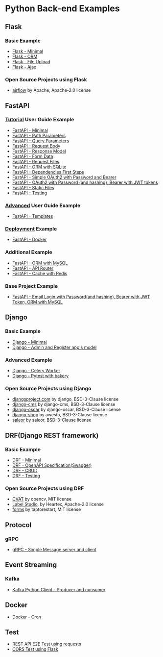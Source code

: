 # Python Back-end Examples

## Flask
### Basic Example
- [Flask - Minimal](https://github.com/taptorestart/python-backend-examples/tree/main/flask/flask_minimal)
- [Flask - ORM](https://github.com/taptorestart/python-backend-examples/tree/main/flask/flask_orm)
- [Flask - File Upload](https://github.com/taptorestart/python-backend-examples/tree/main/flask/flask_file_upload)
- [Flask - Ajax](https://github.com/taptorestart/python-backend-examples/tree/main/flask/flask_ajax)

### Open Source Projects using Flask
- [airflow](https://github.com/apache/airflow) by Apache, Apache-2.0 license


## FastAPI
### [Tutorial](https://fastapi.tiangolo.com/tutorial/) User Guide Example
- [FastAPI - Minimal](https://github.com/taptorestart/python-backend-examples/tree/main/fastapi/fastapi_minimal)
- [FastAPI - Path Parameters](https://github.com/taptorestart/python-backend-examples/tree/main/fastapi/fastapi_path_parameters)
- [FastAPI - Query Parameters](https://github.com/taptorestart/python-backend-examples/tree/main/fastapi/fastapi_query_parameters)
- [FastAPI - Request Body](https://github.com/taptorestart/python-backend-examples/tree/main/fastapi/fastapi_request_body)
- [FastAPI - Response Model](https://github.com/taptorestart/python-backend-examples/tree/main/fastapi/fastapi_response_model)
- [FastAPI - Form Data](https://github.com/taptorestart/python-backend-examples/tree/main/fastapi/fastapi_form_data)
- [FastAPI - Request Files](https://github.com/taptorestart/python-backend-examples/tree/main/fastapi/fastapi_request_files)
- [FastAPI - ORM with SQLite](https://github.com/taptorestart/python-backend-examples/tree/main/fastapi/fastapi_orm_sqlite)
- [FastAPI - Dependencies First Steps](https://github.com/taptorestart/python-backend-examples/tree/main/fastapi/fastapi_dependencies_first_steps)
- [FastAPI - Simple OAuth2 with Password and Bearer](https://github.com/taptorestart/python-backend-examples/tree/main/fastapi/fastapi_oauth2)
- [FastAPI - OAuth2 with Password (and hashing), Bearer with JWT tokens](https://github.com/taptorestart/python-backend-examples/tree/main/fastapi/fastapi_oauth2_jwt)
- [FastAPI - Static Files](https://github.com/taptorestart/python-backend-examples/tree/main/fastapi/fastapi_static)
- [FastAPI - Testing](https://github.com/taptorestart/python-backend-examples/tree/main/fastapi/fastapi_testing)

### [Advanced](https://fastapi.tiangolo.com/advanced/) User Guide Example
- [FastAPI - Templates](https://github.com/taptorestart/python-backend-examples/tree/main/fastapi/fastapi_templates)

### [Deployment](https://fastapi.tiangolo.com/deployment/) Example
- [FastAPI - Docker](https://github.com/taptorestart/python-backend-examples/tree/main/fastapi/fastapi_docker)

### Additional Example
- [FastAPI - ORM with MySQL](https://github.com/taptorestart/python-backend-examples/tree/main/fastapi/fastapi_orm_mysql)
- [FastAPI - API Router](https://github.com/taptorestart/python-backend-examples/tree/main/fastapi/fastapi_api_router)
- [FastAPI - Cache with Redis](https://github.com/taptorestart/python-backend-examples/tree/main/fastapi/fastapi_cache_redis)

### Base Project Example
- [FastAPI - Email Login with Password(and hashing), Bearer with JWT Token, ORM with MySQL](https://github.com/taptorestart/python-backend-examples/tree/main/fastapi/fastapi_email_login_jwt_mysql)


## Django
### Basic Example
- [Django - Minimal](https://github.com/taptorestart/python-backend-examples/tree/main/django/django_minimal)
- [Django - Admin and Register app's model](https://github.com/taptorestart/python-backend-examples/tree/main/django/django_admin_register_app)

### Advanced Example
- [Django - Celery Worker](https://github.com/taptorestart/python-backend-examples/tree/main/django/django_celery_worker)
- [Django - Pytest with bakery](https://github.com/taptorestart/python-backend-examples/tree/main/django/django_pytest_with_bakery)

### Open Source Projects using Django
- [djangoproject.com](https://github.com/django/djangoproject.com) by django, BSD-3-Clause license
- [django-cms](https://github.com/django-cms/django-cms) by django-cms, BSD-3-Clause license
- [django-oscar](https://github.com/django-oscar/django-oscar) by django-oscar, BSD-3-Clause license
- [django-shop](https://github.com/awesto/django-shop) by awesto, BSD-3-Clause license
- [saleor](https://github.com/saleor/saleor) by saleor, BSD-3-Clause license


## DRF(Django REST framework)
### Basic Example
- [DRF - Minimal](https://github.com/taptorestart/python-backend-examples/tree/main/drf/drf_minimal)
- [DRF - OpenAPI Specification(Swagger)](https://github.com/taptorestart/python-backend-examples/tree/main/drf/drf_swagger)
- [DRF - CRUD](https://github.com/taptorestart/python-backend-examples/tree/main/drf/drf_crud)
- [DRF - Testing](https://github.com/taptorestart/python-backend-examples/tree/main/drf/drf_testing)

### Open Source Projects using DRF
- [CVAT](https://github.com/opencv/cvat) by opencv, MIT license
- [Label Studio](https://github.com/heartexlabs/label-studio), by Heartex, Apache-2.0 license
- [forms](https://github.com/taptorestart/forms) by taptorestart, MIT license


## Protocol
### gRPC
- [gRPC - Simple Message server and client](https://github.com/taptorestart/python-backend-examples/tree/main/protocol/grpc_simple_message)


## Event Streaming
### Kafka
- [Kafka Python Client - Producer and consumer](https://github.com/taptorestart/python-backend-examples/tree/main/event_streaming/kafka_python)


## Docker
- [Docker - Cron](https://github.com/taptorestart/python-backend-examples/tree/main/docker/docker_cron)


## Test
- [REST API E2E Test using requests](https://github.com/taptorestart/python-backend-examples/tree/main/test/rest_api)
- [CORS Test using Flask](https://github.com/taptorestart/python-backend-examples/tree/main/test/cors)
